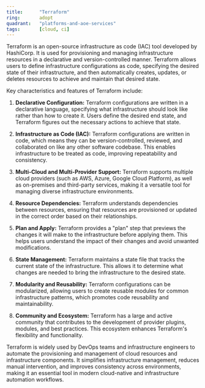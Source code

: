 ```yaml
---
title:      "Terraform"
ring:       adopt
quadrant:   "platforms-and-aoe-services"
tags:       [cloud, ci]
---
```


Terraform is an open-source infrastructure as code (IAC) tool developed by HashiCorp. It is used for provisioning and managing infrastructure resources in a declarative and version-controlled manner. Terraform allows users to define infrastructure configurations as code, specifying the desired state of their infrastructure, and then automatically creates, updates, or deletes resources to achieve and maintain that desired state.

Key characteristics and features of Terraform include:

1. **Declarative Configuration:** Terraform configurations are written in a declarative language, specifying what infrastructure should look like rather than how to create it. Users define the desired end state, and Terraform figures out the necessary actions to achieve that state.

2. **Infrastructure as Code (IAC):** Terraform configurations are written in code, which means they can be version-controlled, reviewed, and collaborated on like any other software codebase. This enables infrastructure to be treated as code, improving repeatability and consistency.

3. **Multi-Cloud and Multi-Provider Support:** Terraform supports multiple cloud providers (such as AWS, Azure, Google Cloud Platform), as well as on-premises and third-party services, making it a versatile tool for managing diverse infrastructure environments.

4. **Resource Dependencies:** Terraform understands dependencies between resources, ensuring that resources are provisioned or updated in the correct order based on their relationships.

5. **Plan and Apply:** Terraform provides a "plan" step that previews the changes it will make to the infrastructure before applying them. This helps users understand the impact of their changes and avoid unwanted modifications.

6. **State Management:** Terraform maintains a state file that tracks the current state of the infrastructure. This allows it to determine what changes are needed to bring the infrastructure to the desired state.

7. **Modularity and Reusability:** Terraform configurations can be modularized, allowing users to create reusable modules for common infrastructure patterns, which promotes code reusability and maintainability.

8. **Community and Ecosystem:** Terraform has a large and active community that contributes to the development of provider plugins, modules, and best practices. This ecosystem enhances Terraform's flexibility and functionality.

Terraform is widely used by DevOps teams and infrastructure engineers to automate the provisioning and management of cloud resources and infrastructure components. It simplifies infrastructure management, reduces manual intervention, and improves consistency across environments, making it an essential tool in modern cloud-native and infrastructure automation workflows.

